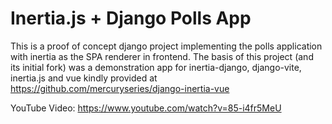 # Inertia.js + Django Polls App

This is a proof of concept django project implementing the polls application with inertia as the SPA renderer in frontend.
The basis of this project (and its initial fork) was a demonstration app for inertia-django, django-vite, inertia.js and vue kindly provided at
https://github.com/mercuryseries/django-inertia-vue

YouTube Video: <https://www.youtube.com/watch?v=85-i4fr5MeU>
